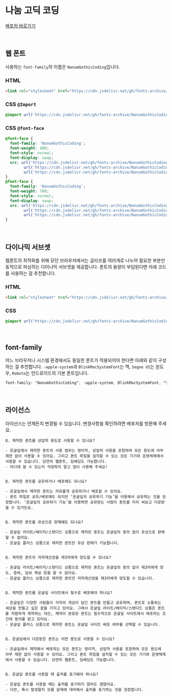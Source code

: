 # 나눔 고딕 코딩

[배포처 바로가기](https://github.com/naver/nanumfont?tab=readme-ov-file)

&nbsp;

## 웹 폰트

사용하는 `font-family`의 이름은 `NanumGothicCoding`입니다.

### HTML

```html
<link rel="stylesheet" href="https://cdn.jsdelivr.net/gh/fonts-archive/NanumGothicCoding/NanumGothicCoding.css" type="text/css"/>
```

### CSS `@Import`

```css
@import url('https://cdn.jsdelivr.net/gh/fonts-archive/NanumGothicCoding/NanumGothicCoding.css');
```

### CSS `@font-face`

```css
@font-face {
  font-family: 'NanumGothicCoding';
  font-weight: 400;
  font-style: normal;
  font-display: swap;
  src: url('https://cdn.jsdelivr.net/gh/fonts-archive/NanumGothicCoding/NanumGothicCoding.woff2') format('woff2'),
        url('https://cdn.jsdelivr.net/gh/fonts-archive/NanumGothicCoding/NanumGothicCoding.woff') format('woff'),
        url('https://cdn.jsdelivr.net/gh/fonts-archive/NanumGothicCoding/NanumGothicCoding.ttf') format('truetype');
}
@font-face {
  font-family: 'NanumGothicCoding';
  font-weight: 700;
  font-style: normal;
  font-display: swap;
  src: url('https://cdn.jsdelivr.net/gh/fonts-archive/NanumGothicCoding/NanumGothicCoding-Bold.woff2') format('woff2'),
        url('https://cdn.jsdelivr.net/gh/fonts-archive/NanumGothicCoding/NanumGothicCoding-Bold.woff') format('woff'),
        url('https://cdn.jsdelivr.net/gh/fonts-archive/NanumGothicCoding/NanumGothicCoding-Bold.ttf') format('truetype');
}
```

&nbsp;

## 다이나믹 서브셋

웹폰트의 최적화를 위해 모던 브라우저에서는 글리프를 여러개로 나누어 필요한 부분만 동적으로 파싱하는 다이나믹 서브셋을 제공합니다. 폰트의 용량이 부담된다면 아래 코드를 사용하는 걸 추천합니다.

### HTML

```html
<link rel="stylesheet" href="https://cdn.jsdelivr.net/gh/fonts-archive/NanumGothicCoding/subsets/NanumGothicCoding-dynamic-subset.css" type="text/css"/>
```

### CSS

```css
@import url("https://cdn.jsdelivr.net/gh/fonts-archive/NanumGothicCoding/subsets/NanumGothicCoding-dynamic-subset.css");
```

&nbsp;

## font-family

어느 브라우저나 시스템 환경에서도 동일한 폰트가 적용되어야 한다면 아래와 같이 구성하는 걸 추천합니다. `-apple-system`과 `BlinkMacSystemFont`는 맥, `Segoe UI`는 윈도우, `Roboto`는 안드로이드의 기본 폰트입니다.

```css
font-family: "NanumGothicCoding", -apple-system, BlinkMacSystemFont, "Segoe UI",Roboto, Oxygen, Ubuntu, Cantarell, "Open Sans", "Helvetica Neue", sans-serif;
```

&nbsp;

## 라이선스

라이선스는 언제든지 변경될 수 있습니다. 변경사항을 확인하려면 배포처를 방문해 주세요.

```
Q. 제작한 폰트를 상업적 용도로 사용할 수 있나요?

- 온글잎에서 제작한 폰트의 사용 범위는 영리적, 상업적 사용을 포함하여 모든 용도에 아무 제한 없이 사용할 수 있어요. 그리고 폰트 파일을 설치할 수 있는 모든 기기와 운영체제에서 사용할 수 있습니다. 당연히 웹폰트, 임베딩도 가능합니다.
- 어디에 쓸 수 있는지 걱정하지 말고 많이 사용해 주세요!


Q. 제작한 폰트를 공유하거나 배포해도 되나요?

- 온글잎에서 제작한 폰트는 자유롭게 공유하거나 배포할 수 있어요.
- 폰트 파일로 공유/배포해도 되지만 ‘온글잎의 공유하기 기능’을 이용해서 공유하는 것을 권장합니다. ‘온글잎의 공유하기 기능’을 이용하면 공유받는 사람이 폰트를 미리 써보고 다운받을 수 있거든요.


Q. 제작한 폰트를 유상으로 판매해도 되나요?

- 온글잎 라이트/베이직/스탠다드 상품으로 제작된 폰트는 온글잎의 동의 없이 유상으로 판매할 수 없어요.
- 온글잎 플러스 상품으로 제작한 폰트만 유상 판매가 가능합니다.


Q. 제작한 폰트의 저작재산권을 제3자에게 양도할 수 있나요?

- 온글잎 라이트/베이직/스탠다드 상품으로 제작된 폰트는 온글잎의 동의 없이 제3자에게 양도, 증여, 담보 제공 등을 할 수 없어요.
- 온글잎 플러스 상품으로 제작한 폰트만 저작재산권을 제3자에게 양도할 수 있습니다.


Q. 제작한 폰트를 온글잎 사이트에서 필수로 배포해야 하나요?

- 온글잎은 다양한 사람들이 각자의 개성이 담긴 폰트를 만들고 공유하며, 폰트로 소통하는 세상을 만들고 싶은 꿈을 가지고 있어요. 그래서 온글잎 라이트/베이직/스탠다드 상품은 폰트를 저렴하게 제작하는 대신, 제작이 완료된 폰트는 필수적으로 온글잎 사이트에서 배포하는 조건에 동의를 받고 있어요.
- 온글잎 플러스 상품으로 제작한 폰트는 온글잎 사이트 배포 여부를 선택할 수 있습니다.


Q. 온글잎에서 다운받은 폰트는 어떤 용도로 사용할 수 있나요?

- 온글잎에서 제작해서 배포하는 모든 폰트는 영리적, 상업적 사용을 포함하여 모든 용도에 아무 제한 없이 사용할 수 있어요. 그리고 폰트 파일을 설치할 수 있는 모든 기기와 운영체제에서 사용할 수 있습니다. 당연히 웹폰트, 임베딩도 가능합니다.


Q. 온글잎 폰트를 사용할 때 출처를 표기해야 하나요?

- 온글잎 폰트를 사용할 때는 출처를 표기하지 않아도 괜찮아요.
- 다만, 혹시 발생할지 모를 문제에 대비해서 출처를 표기하는 것을 권장합니다.
```
